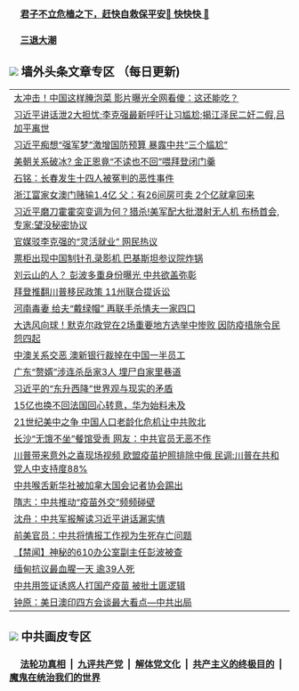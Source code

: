 
 ### &nbsp;&nbsp;&nbsp;&nbsp; [君子不立危樯之下，赶快自救保平安🍎 快快快 📩](https://github.com/pwgy/td/blob/master/README.md)

 ### &nbsp;&nbsp;&nbsp;&nbsp; [三退大潮](https://xcvkmzvnt.azureedge.net/?key=elmfdthqungpiwus&pin=85674129&ag=ogQuit&from=PW2) 

## <img src="https://img.icons8.com/cute-clipart/2x/circled-right.png"> 墙外头条文章专区 （每日更新)

<Table>
<tr><td colspan="2" align="left"><a href="https://jwgclxtj.xhuyd.press/?name=c1348558&key=encdeuyadochlaxz&from=pw2">太冲击！中国这样腌泡菜 影片曝光全网看傻：这还能吃？</a></td></tr>
<tr><td colspan="2" align="left"><a href="https://jwgclxtj.xhuyd.press/?name=c1348585&key=encdeuyadochlaxz&from=pw2">习近平讲话泄2大担忧;李克强最新呼吁让习尴尬;揭江泽民二奸二假,吕加平离世</a></td></tr>
<tr><td colspan="2" align="left"><a href="https://jwgclxtj.xhuyd.press/?name=c1348559&key=encdeuyadochlaxz&from=pw2">习近平痴想“强军梦”激增国防预算 暴露中共“三个尴尬”</a></td></tr>
<tr><td colspan="2" align="left"><a href="https://jwgclxtj.xhuyd.press/?name=c1348536&key=encdeuyadochlaxz&from=pw2">美朝关系破冰? 金正恩竟“不读也不回”喂拜登闭门羹</a></td></tr>
<tr><td colspan="2" align="left"><a href="https://jwgclxtj.xhuyd.press/?name=c1348547&key=encdeuyadochlaxz&from=pw2">石铭：长春发生十四人被冤判的恶性事件</a></td></tr>
<tr><td colspan="2" align="left"><a href="https://jwgclxtj.xhuyd.press/?name=c1348450&key=encdeuyadochlaxz&from=pw2">浙江富家女澳门赌输1.4亿 父：有26间房可卖 2个亿就拿回来</a></td></tr>
<tr><td colspan="2" align="left"><a href="https://jwgclxtj.xhuyd.press/?name=c1348526&key=encdeuyadochlaxz&from=pw2">习近平磨刀霍霍突变调为何？猎杀!美军配大批潜射无人机 布杨首会,专家:望没秘密协议</a></td></tr>
<tr><td colspan="2" align="left"><a href="https://jwgclxtj.xhuyd.press/?name=c1348614&key=encdeuyadochlaxz&from=pw2">官媒驳李克强的“灵活就业” 网民热议</a></td></tr>
<tr><td colspan="2" align="left"><a href="https://jwgclxtj.xhuyd.press/?name=c1348535&key=encdeuyadochlaxz&from=pw2">票柜出现中国制针孔录影机 巴基斯坦参议院炸锅</a></td></tr>
<tr><td colspan="2" align="left"><a href="https://jwgclxtj.xhuyd.press/?name=c1348513&key=encdeuyadochlaxz&from=pw2">刘云山的人？ 彭波多重身份曝光 中共欲盖弥彰</a></td></tr>
<tr><td colspan="2" align="left"><a href="https://jwgclxtj.xhuyd.press/?name=c1348557&key=encdeuyadochlaxz&from=pw2">拜登推翻川普移民政策 11州联合提诉讼</a></td></tr>
<tr><td colspan="2" align="left"><a href="https://jwgclxtj.xhuyd.press/?name=c1348527&key=encdeuyadochlaxz&from=pw2">河南毒妻 给夫“戴绿帽” 再联手杀情夫一家四口</a></td></tr>
<tr><td colspan="2" align="left"><a href="https://jwgclxtj.xhuyd.press/?name=c1348532&key=encdeuyadochlaxz&from=pw2">大选风向球！默克尔政党在2场重要地方选举中惨败 因防疫措施令民怨四起</a></td></tr>
<tr><td colspan="2" align="left"><a href="https://jwgclxtj.xhuyd.press/?name=c1348537&key=encdeuyadochlaxz&from=pw2">中澳关系交恶 澳新银行裁掉在中国一半员工</a></td></tr>
<tr><td colspan="2" align="left"><a href="https://jwgclxtj.xhuyd.press/?name=c1348531&key=encdeuyadochlaxz&from=pw2">广东“赘婿”涉连杀岳家3人 埋尸自家里巷道</a></td></tr>
<tr><td colspan="2" align="left"><a href="https://jwgclxtj.xhuyd.press/?name=c1348448&key=encdeuyadochlaxz&from=pw2">习近平的“东升西降”世界观与现实的矛盾</a></td></tr>
<tr><td colspan="2" align="left"><a href="https://jwgclxtj.xhuyd.press/?name=c1348478&key=encdeuyadochlaxz&from=pw2">15亿也换不回法国回心转意，华为始料未及</a></td></tr>
<tr><td colspan="2" align="left"><a href="https://jwgclxtj.xhuyd.press/?name=c1348553&key=encdeuyadochlaxz&from=pw2">21世纪美中之争 中国人口老龄化危机让中共败北</a></td></tr>
<tr><td colspan="2" align="left"><a href="https://jwgclxtj.xhuyd.press/?name=c1348524&key=encdeuyadochlaxz&from=pw2">长沙“无饿不坐”餐馆受责 网友：中共官员无恶不作</a></td></tr>
<tr><td colspan="2" align="left"><a href="https://jwgclxtj.xhuyd.press/?name=c1348533&key=encdeuyadochlaxz&from=pw2">川普带来意外之喜现场视频 欧盟疫苗护照排除中俄 民调:川普在共和党人中支持度88%</a></td></tr>
<tr><td colspan="2" align="left"><a href="https://jwgclxtj.xhuyd.press/?name=c1348551&key=encdeuyadochlaxz&from=pw2">中共喉舌新华社被加拿大国会记者协会踢出</a></td></tr>
<tr><td colspan="2" align="left"><a href="https://jwgclxtj.xhuyd.press/?name=c1348520&key=encdeuyadochlaxz&from=pw2">隋志：中共推动“疫苗外交”频频碰壁</a></td></tr>
<tr><td colspan="2" align="left"><a href="https://jwgclxtj.xhuyd.press/?name=c1348492&key=encdeuyadochlaxz&from=pw2">沈舟：中共军报解读习近平讲话漏实情</a></td></tr>
<tr><td colspan="2" align="left"><a href="https://jwgclxtj.xhuyd.press/?name=c1348554&key=encdeuyadochlaxz&from=pw2">前美官员：中共将情报工作视为生死存亡问题</a></td></tr>
<tr><td colspan="2" align="left"><a href="https://jwgclxtj.xhuyd.press/?name=c1348438&key=encdeuyadochlaxz&from=pw2">【禁闻】神秘的610办公室副主任彭波被查</a></td></tr>
<tr><td colspan="2" align="left"><a href="https://jwgclxtj.xhuyd.press/?name=c1348616&key=encdeuyadochlaxz&from=pw2">缅甸抗议最血腥一天 逾39人死</a></td></tr>
<tr><td colspan="2" align="left"><a href="https://jwgclxtj.xhuyd.press/?name=c1348515&key=encdeuyadochlaxz&from=pw2">中共用签证诱惑人打国产疫苗 被批土匪逻辑</a></td></tr>
<tr><td colspan="2" align="left"><a href="https://jwgclxtj.xhuyd.press/?name=c1348491&key=encdeuyadochlaxz&from=pw2">钟原：美日澳印四方会谈最大看点—中共出局</a></td></tr>

 </Table>
 
 ## <img src="https://img.icons8.com/cute-clipart/2x/circled-right.png"> 中共画皮专区
 ### &nbsp;&nbsp;&nbsp;&nbsp; [法轮功真相](https://github.com/begood0513/basic/blob/master/README.md) &nbsp;|&nbsp; [九评共产党](https://github.com/begood0513/9ping.md/blob/master/README.md) &nbsp;|&nbsp; [解体党文化](https://github.com/begood0513/jtdwh.md/blob/master/README.md)   &nbsp;|&nbsp; [共产主义的终极目的](https://github.com/begood0513/gczydzjmd.md/blob/master/README.md) &nbsp;|&nbsp; [魔鬼在统治我们的世界](https://github.com/begood0513/gczydzjmd.md/blob/master/README.md) 
